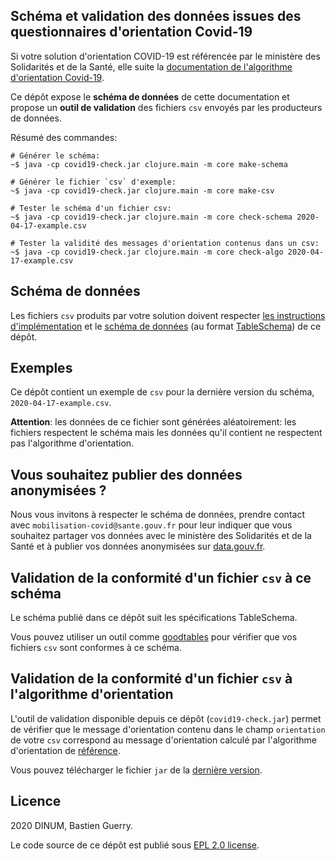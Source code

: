 ## Schéma et validation des données issues des questionnaires d'orientation Covid-19

Si votre solution d'orientation COVID-19 est référencée par le ministère des Solidarités et de la Santé, elle suite la [documentation de l'algorithme d'orientation Covid-19](https://delegation-numerique-en-sante.github.io/covid19-algorithme-orientation/).

Ce dépôt expose le **schéma de données** de cette documentation et propose un **outil de validation** des fichiers `csv` envoyés par les producteurs de données.

Résumé des commandes:

	# Générer le schéma:
	~$ java -cp covid19-check.jar clojure.main -m core make-schema

	# Générer le fichier `csv` d'exemple:
	~$ java -cp covid19-check.jar clojure.main -m core make-csv

	# Tester le schéma d'un fichier csv:
	~$ java -cp covid19-check.jar clojure.main -m core check-schema 2020-04-17-example.csv

	# Tester la validité des messages d'orientation contenus dans un csv:
	~$ java -cp covid19-check.jar clojure.main -m core check-algo 2020-04-17-example.csv

## Schéma de données

Les fichiers `csv` produits par votre solution doivent respecter [les instructions d'implémentation](https://github.com/Delegation-numerique-en-sante/covid19-algorithme-orientation/blob/master/implementation.org#variables-%C3%A0-obligatoirement-sauvegarder-pour-partage) et le [schéma de données](schema.json) (au format [TableSchema](https://frictionlessdata.io/table-schema/)) de ce dépôt.

## Exemples

Ce dépôt contient un exemple de `csv` pour la dernière version du schéma, `2020-04-17-example.csv`.

**Attention**: les données de ce fichier sont générées aléatoirement: les fichiers respectent le schéma mais les données qu'il contient ne respectent pas l'algorithme d'orientation.

## Vous souhaitez publier des données anonymisées ?

Nous vous invitons à respecter le schéma de données, prendre contact avec `mobilisation-covid@sante.gouv.fr` pour leur indiquer que vous souhaitez partager vos données avec le ministère des Solidarités et de la Santé et à publier vos données anonymisées sur [data.gouv.fr](https://www.data.gouv.fr/fr/).

## Validation de la conformité d'un fichier `csv` à ce schéma

Le schéma publié dans ce dépôt suit les spécifications TableSchema.

Vous pouvez utiliser un outil comme [goodtables](https://github.com/frictionlessdata/goodtables-py) pour vérifier que vos fichiers `csv` sont conformes à ce schéma.

## Validation de la conformité d'un fichier `csv` à l'algorithme d'orientation

L'outil de validation disponible depuis ce dépôt (`covid19-check.jar`) permet de vérifier que le message d'orientation contenu dans le champ `orientation` de votre `csv` correspond au message d'orientation calculé par l'algorithme d'orientation de [référence](https://delegation-numerique-en-sante.github.io/covid19-algorithme-orientation/).

Vous pouvez télécharger le fichier `jar` de la [dernière version](https://github.com/Delegation-numerique-en-sante/covid19-algorithme-orientation-check/releases/).

## Licence

2020 DINUM, Bastien Guerry.

Le code source de ce dépôt est publié sous [EPL 2.0 license](LICENSE).

